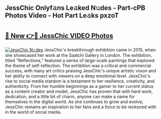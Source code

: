 ## JessChic Onlyf𝚊ns Le𝚊ked N𝚞des - Part-cPB Photos Video - Hot Part Le𝚊ks pxzoT

# <h2><a href="http://ac24291.deff.icu/?id=JessChic">🔗 New 👉🔴 JessChic VIDEO Photos</a></h2>

[![JessChic N𝚞des](https://i.imgur.com/rIISA9y.gif)](http://ac24291.deff.icu/?id=JessChic)
JessChic's breakthrough exhibition came in 2015, when she showcased her work at the Saatchi Gallery in London. The exhibition, titled "Reflections," featured a series of large-scale paintings that explored the theme of self-reflection. The exhibition was a critical and commercial success, with many art critics praising JessChic's unique artistic vision and her ability to connect with viewers on a deep emotional level. JessChic's rise to social media stardom is a testament to her resilience, creativity, and authenticity. From her humble beginnings as a gamer to her current status as a content creator and model, JessChic has proven that with hard work, dedication, and a little bit of charm, anyone can make a name for themselves in the digital world. As she continues to grow and evolve, JessChic remains an inspiration to her fans and a force to be reckoned with in the world of social media.
